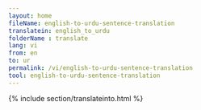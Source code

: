 ```yaml
---
layout: home
fileName: english-to-urdu-sentence-translation
translatein: english_to_urdu
folderName : translate
lang: vi
from: en
to: ur
permalink: /vi/english-to-urdu-sentence-translation
tool: english-to-urdu-sentence-translation
---
```

{% include section/translateinto.html %}